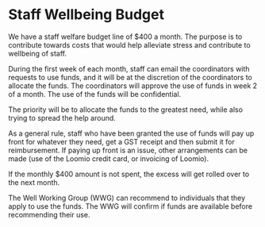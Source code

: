 # Staff Wellbeing Budget

We have a staff welfare budget line of $400 a month. The purpose is to contribute towards costs that would help alleviate stress and contribute to wellbeing of staff.

During the first week of each month, staff can email the coordinators with requests to use funds, and it will be at the discretion of the coordinators to allocate the funds. The coordinators will approve the use of funds in week 2 of a month. The use of the funds will be confidential.

The priority will be to allocate the funds to the greatest need, while also trying to spread the help around.

As a general rule, staff who have been granted the use of funds will pay up front for whatever they need, get a GST receipt and then submit it for reimbursement. If paying up front is an issue, other arrangements can be made (use of the Loomio credit card, or invoicing of Loomio).

If the monthly $400 amount is not spent, the excess will get rolled over to the next month.

The Well Working Group (WWG) can recommend to individuals that they apply to use the funds. The WWG will confirm if funds are available before recommending their use.